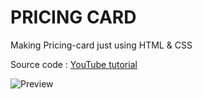 # PRICING CARD

Making Pricing-card just using HTML & CSS

Source code :  [YouTube tutorial](https://www.youtube.com/watch?v=OFG7ZzveXJs)

![Preview](https://user-images.githubusercontent.com/67401418/105628141-afdeea00-5e6d-11eb-900e-0edbf5f95dc9.jpg)
